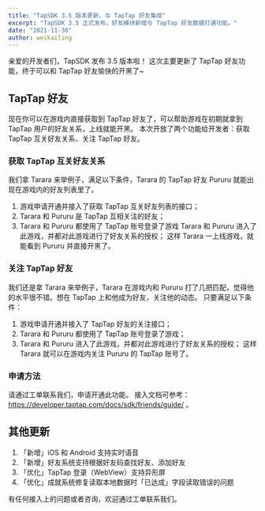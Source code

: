 ```yaml
---
title: "TapSDK 3.5 版本更新，与 TapTap 好友集成"
excerpt: "TapSDK 3.5 正式发布，好友模块新增与 TapTap 好友数据打通功能。"
date: "2021-11-30"
author: weikailing
---
```


亲爱的开发者们，TapSDK 发布 3.5 版本啦！
这次主要更新了 TapTap 好友功能，终于可以和 TapTap 好友愉快的开黑了~

## TapTap 好友

现在你可以在游戏内直接获取到 TapTap 好友了，可以帮助游戏在初期就拿到 TapTap 用户的好友关系，上线就能开黑。
本次开放了两个功能给开发者：获取 TapTap 互关好友关系、关注 TapTap 好友。

### 获取 TapTap 互关好友关系

我们拿 Tarara 来举例子，满足以下条件，Tarara 的 TapTap 好友 Pururu 就能出现在游戏内的好友列表里了。

1. 游戏申请开通并接入了获取 TapTap 互关好友列表的接口；
2. Tarara 和 Pururu 是 TapTap 互相关注的好友；
3. Tarara 和 Pururu 都使用了 TapTap 账号登录了游戏 Tarara 和 Pururu 进入了此游戏，并都对此游戏进行了好友关系的授权；
   这样 Tarara 一上线游戏，就能看到 Pururu 并直接开黑了。

### 关注 TapTap 好友

我们还是拿 Tarara 来举例子，Tarara 在游戏内和 Pururu 打了几把匹配，觉得他的水平很不错。想在 TapTap 上和他成为好友，关注他的动态。
只要满足以下条件：

1. 游戏申请开通并接入了 TapTap 好友的关注接口；
2. Tarara 和 Pururu 都使用了 TapTap 账号登录了游戏；
3. Tarara 和 Pururu 进入了此游戏，并都对此游戏进行了好友关系的授权；
   这样 Tarara 就可以在游戏内关注 Pururu 的 TapTap 账号了。

### 申请方法

请通过工单联系我们，申请开通此功能。
接入文档可参考：https://developer.taptap.com/docs/sdk/friends/guide/ 。

## 其他更新

1. 「新增」iOS 和 Android 支持实时语音
2. 「新增」好友系统支持根据好友码查找好友、添加好友
3. 「优化」TapTap 登录（WebView）支持异形屏
4. 「优化」成就系统修复读取本地数据时「已达成」字段读取错误的问题

有任何接入上的问题或者咨询，欢迎通过工单联系我们。
